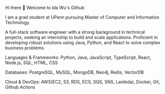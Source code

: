  Hi there 👋 Welcome to Ida Wu's Github

I am a grad student at UPenn pursuing Master of Computer and Information Technology. 

A full-stack software engineer with a strong background in technical projects, seeking an internship to build and scale applications. Proficient in developing robust solutions using Java, Python, and React to solve complex business problems.

Languages & Frameworks: Python, Java, JavaScript, TypeScript, React, Node.js, SQL, HTML, CSS

Databases: PostgreSQL, MySQL, MongoDB, Neo4j, Redis, VectorDB

Cloud & DevOps: AWS(EC2, S3, RDS, ECS, SQS, SNS, Lambda), Docker, Git, Github Actions





